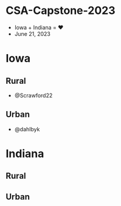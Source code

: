 # CSA-Capstone-2023

- Iowa + Indiana = ❤️
- June 21, 2023

# Iowa

## Rural
- @Scrawford22
## Urban
- @dahlbyk

# Indiana

## Rural

## Urban

